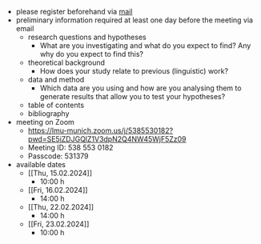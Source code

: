 - please register beforehand via [mail](mailto:q.wuerschinger@lmu.de)
- preliminary information required at least one day before the meeting via email
	- research questions and hypotheses
		- What are you investigating and what do you expect to find? Any why do you expect to find this?
	- theoretical background
		- How does your study relate to previous (linguistic) work?
	- data and method
		- Which data are you using and how are you analysing them to generate results that allow you to test your hypotheses?
	- table of contents
	- bibliography
- meeting on Zoom
	- <a href="https://lmu-munich.zoom.us/j/5385530182?pwd=SE5iZDJGQlZ1V3dpN2Q4NW45WjF5Zz09">https://lmu-munich.zoom.us/j/5385530182?pwd=SE5iZDJGQlZ1V3dpN2Q4NW45WjF5Zz09</a>
	- Meeting ID: 538 553 0182
	- Passcode: 531379
- available dates
	- [[Thu, 15.02.2024]]
		- 10:00 h
	- [[Fri, 16.02.2024]]
		- 14:00 h
	- [[Thu, 22.02.2024]]
		- 14:00 h
	- [[Fri, 23.02.2024]]
		- 10:00 h